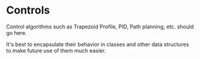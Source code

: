 # Controls

Control algorithms such as Trapezoid Profile, PID, Path planning, etc. should go here.

It's best to encapsulate their behavior in classes and other data structures to make future use of them much easier.
